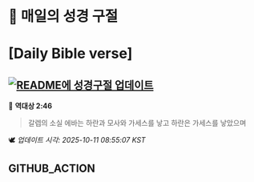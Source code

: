 # 🙏 매일의 성경 구절
# [Daily Bible verse]
## [![README에 성경구절 업데이트](https://github.com/DONGSUKA/first_test/actions/workflows/update-readme-bible.yml/badge.svg)](https://github.com/DONGSUKA/first_test/actions/workflows/update-readme-bible.yml)
<!-- START_BIBLE_VERSE -->
📖 **역대상 2:46**
> 갈렙의 소실 에바는 하란과 모사와 가세스를 낳고 하란은 가세스를 낳았으며

🕊️ _업데이트 시각: 2025-10-11 08:55:07 KST_
  <!-- END_BIBLE_VERSE -->
## GITHUB_ACTION
